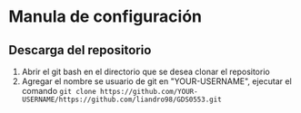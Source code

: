 # Manula de configuración

## Descarga del repositorio

1. Abrir el git bash en el directorio que se desea clonar el repositorio
2. Agregar el nombre se usuario de git en "YOUR-USERNAME", ejecutar el comando
`git clone https://github.com/YOUR-USERNAME/https://github.com/liandro98/GDS0553.git`

